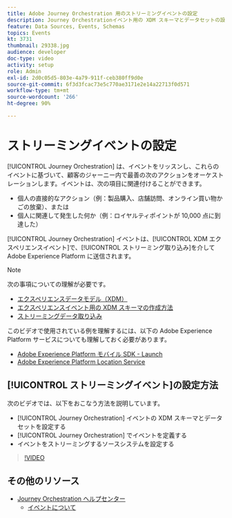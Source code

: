 ```yaml
---
title: Adobe Journey Orchestration 用のストリーミングイベントの設定
description: Journey Orchestrationイベント用の XDM スキーマとデータセットの設定、Journey Orchestrationでのイベントの定義、イベントをストリーミングするソースシステムの設定の方法について説明します。
feature: Data Sources, Events, Schemas
topics: Events
kt: 3731
thumbnail: 29338.jpg
audience: developer
doc-type: video
activity: setup
role: Admin
exl-id: 2d0c05d5-803e-4a79-911f-ceb380ff9d0e
source-git-commit: 6f3d3fcac73e5c770ae3171e2e14a22713f0d571
workflow-type: tm+mt
source-wordcount: '266'
ht-degree: 90%

---
```


# ストリーミングイベントの設定

[!UICONTROL Journey Orchestration] は、イベントをリッスンし、これらのイベントに基づいて、顧客のジャーニー内で最善の次のアクションをオーケストレーションします。イベントは、次の項目に関連付けることができます。

* 個人の直接的なアクション（例：製品購入、店舗訪問、オンライン買い物かごの放棄）、または
* 個人に関連して発生した何か（例：ロイヤルティポイントが 10,000 点に到達した）

[!UICONTROL Journey Orchestration] イベントは、[!UICONTROL XDM エクスペリエンスイベント]で、[!UICONTROL ストリーミング取り込み]を介して Adobe Experience Platform に送信されます。

>[!NOTE]
>
>次の事項についての理解が必要です。
>
>* [エクスペリエンスデータモデル（XDM）](https://docs.adobe.com/content/help/ja-JP/platform-learn/tutorials/schemas/understanding-the-xdm-system-and-experience-data-model.html)
>* [エクスペリエンスイベント用の XDM スキーマの作成方法](https://experienceleague.adobe.com/docs/platform-learn/tutorials/schemas/create-your-first-schema-with-out-of-the-box-components.html?lang=ja#schemas)
>* [ストリーミングデータ取り込み](https://experienceleague.adobe.com/docs/platform-learn/tutorials/data-ingestion/understanding-streaming-ingestion.html?lang=ja#data-ingestion)
>
>このビデオで使用されている例を理解するには、以下の Adobe Experience Platform サービスについても理解しておく必要があります。
>
>* [Adobe Experience Platform モバイル SDK - Launch](https://experienceleague.adobe.com/docs/mobile-sdk-learn/tutorials/fundamentals/understanding-the-mobile-sdks.html?lang=ja#fundamentals)
>* [Adobe Experience Platform Location Service](https://docs.adobe.com/content/help/ja-JP/places/using/home.html)


## [!UICONTROL ストリーミングイベント]の設定方法

次のビデオでは、以下をおこなう方法を説明しています。

* [!UICONTROL Journey Orchestration] イベントの XDM スキーマとデータセットを設定する
* [!UICONTROL Journey Orchestration] でイベントを定義する
* イベントをストリーミングするソースシステムを設定する

>[!VIDEO](https://video.tv.adobe.com/v/29338?quality=12)

## その他のリソース

* [Journey Orchestration ヘルプセンター](https://docs.adobe.com/content/help/ja/journeys/using/journey-orchestration-home.html)
   * [イベントについて](https://experienceleague.adobe.com/docs/journeys/using/events-journeys/about-events/about-events.html?lang=ja#events-journeys)

